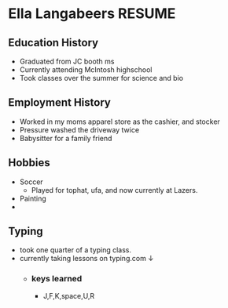 # Ella Langabeers RESUME

## Education History
- Graduated from JC booth ms
- Currently attending McIntosh highschool
- Took classes over the summer for science and bio

## Employment History
- Worked in my moms apparel store as the cashier, and stocker
- Pressure washed the driveway twice
- Babysitter for a family friend

## Hobbies
- Soccer 
  - Played for tophat, ufa, and now currently at Lazers.
- Painting
- 
## Typing 
- took one quarter of a typing class.
- currently taking lessons on typing.com ↓
  - ### keys learned
    - J,F,K,space,U,R


